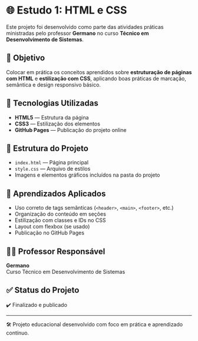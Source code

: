 # 🌐 Estudo 1: HTML e CSS

Este projeto foi desenvolvido como parte das atividades práticas ministradas pelo professor **Germano** no curso **Técnico em Desenvolvimento de Sistemas**.

## 🎯 Objetivo
Colocar em prática os conceitos aprendidos sobre **estruturação de páginas com HTML** e **estilização com CSS**, aplicando boas práticas de marcação, semântica e design responsivo básico.

## 🧱 Tecnologias Utilizadas
- **HTML5** — Estrutura da página
- **CSS3** — Estilização dos elementos
- **GitHub Pages** — Publicação do projeto online

## 📁 Estrutura do Projeto
- `index.html` — Página principal
- `style.css` — Arquivo de estilos
- Imagens e elementos gráficos incluídos na pasta do projeto

## 📌 Aprendizados Aplicados
- Uso correto de tags semânticas (`<header>`, `<main>`, `<footer>`, etc.)
- Organização do conteúdo em seções
- Estilização com classes e IDs no CSS
- Layout com flexbox (se usado)
- Publicação no GitHub Pages

## 👨‍🏫 Professor Responsável
**Germano**  
Curso Técnico em Desenvolvimento de Sistemas

## ✅ Status do Projeto
✔️ Finalizado e publicado

---

🛠️ Projeto educacional desenvolvido com foco em prática e aprendizado contínuo.
